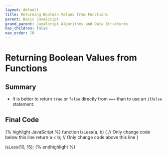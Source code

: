 ```yaml
---
layout: default
title: Returning Boolean Values from Functions
parent: Basic JavaScript
grand_parent: JavaScript Algorithms and Data Structures
has_children: false
nav_order: 78
---
```

# Returning Boolean Values from Functions
## Summary
- It is better to return `true` or `false` directly from `===` than to use an `if`/`else` statement.

## Final Code

{% highlight JavaScript %}
function isLess(a, b) {
  // Only change code below this line
  return a < b;
  // Only change code above this line
}

isLess(10, 15);
{% endhighlight %}